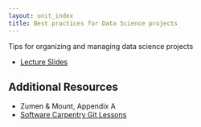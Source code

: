 ```yaml
---
layout: unit_index
title: Best practices for Data Science projects
---
```


Tips for organizing and managing data science projects

- [Lecture Slides](BestPractices.pdf)

## Additional Resources

- Zumen & Mount, Appendix A  
- [Software Carpentry Git Lessons](http://swcarpentry.github.io/git-novice/)  
